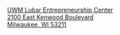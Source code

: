 [UWM Lubar Entrepreneurship Center  
2100 East Kenwood Boulevard  
Milwaukee, WI 53211](https://osm.org/go/ZVOQBw6jz?m=&way=84467739)
